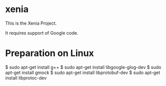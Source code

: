 # xenia

This is the Xenia Project.

It requires support of Google code.

# Preparation on Linux

$ sudo apt-get install g++
$ sudo apt-get install libgoogle-glog-dev
$ sudo apt-get install gmock
$ sudo apt-get install libprotobuf-dev
$ sudo apt-get install libprotoc-dev
